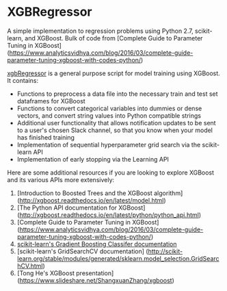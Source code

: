 # XGBRegressor
A simple implementation to regression problems using Python 2.7, scikit-learn, and XGBoost. Bulk of code from [Complete Guide to Parameter Tuning in XGBoost] (https://www.analyticsvidhya.com/blog/2016/03/complete-guide-parameter-tuning-xgboost-with-codes-python/)

[xgbRegressor](../XGBRegressor/xgbRegressor) is a general purpose script for model training using XGBoost. It contains:

* Functions to preprocess a data file into the necessary train and test set dataframes for XGBoost
* Functions to convert categorical variables into dummies or dense vectors, and convert string values into Python compatible strings
* Additional user functionality that allows notification updates to be sent to a user's chosen Slack channel, so that you know when your model has finished training
* Implementation of sequential hyperparameter grid search via the scikit-learn API
* Implementation of early stopping via the Learning API

Here are some additional resources if you are looking to explore XGBoost and its various APIs more extensively:

1. [Introduction to Boosted Trees and the XGBoost algorithm] (http://xgboost.readthedocs.io/en/latest/model.html)
2. [The Python API documentation for XGBoost] (http://xgboost.readthedocs.io/en/latest/python/python_api.html)
3. [Complete Guide to Parameter Tuning in XGBoost] (https://www.analyticsvidhya.com/blog/2016/03/complete-guide-parameter-tuning-xgboost-with-codes-python/)
4. [scikit-learn's Gradient Boosting Classifer documentation](http://scikit-learn.org/stable/modules/generated/sklearn.ensemble.GradientBoostingClassifier.html)
5. [scikit-learn's GridSearchCV documentation] (http://scikit-learn.org/stable/modules/generated/sklearn.model_selection.GridSearchCV.html)
6. [Tong He's XGBoost presentation] (https://www.slideshare.net/ShangxuanZhang/xgboost)

